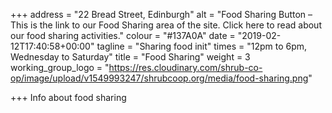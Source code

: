 +++
address = "22 Bread Street, Edinburgh"
alt = "Food Sharing Button – This is the link to our Food Sharing area of the site. Click here to read about our food sharing activities."
colour = "#137A0A"
date = "2019-02-12T17:40:58+00:00"
tagline = "Sharing food init"
times = "12pm to 6pm, Wednesday to Saturday"
title = "Food Sharing"
weight = 3
working_group_logo = "https://res.cloudinary.com/shrub-co-op/image/upload/v1549993247/shrubcoop.org/media/food-sharing.png"

+++
Info about food sharing